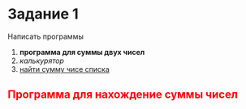<H1>Задание 1</H1> 
<p>Написать программы</p>

<ol>
  <li><b>программа для суммы двух чисел</b></li>
  <li><i>калькурятор</i></li>
  <li><u>найти сумму чисе списка</u></li>
</ol>

<h2><font color="FF0000"> Программа для нахождение суммы чисел</font></h2>
